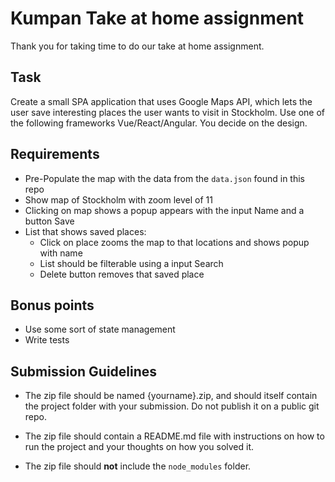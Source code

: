 # Kumpan Take at home assignment

Thank you for taking time to do our take at home assignment. 

## Task

Create a small SPA application that uses Google Maps API, which lets the user save interesting places the user wants to visit in Stockholm. Use one of the following frameworks Vue/React/Angular. You decide on the design.

## Requirements
- Pre-Populate the map with the data from the `data.json` found in this repo
- Show map of Stockholm with zoom level of 11
- Clicking on map shows a popup appears with the input Name and a button Save
- List that shows saved places: 
  - Click on place zooms the map to that locations and shows popup with name 
  - List should be filterable using a input Search 
  - Delete button removes that saved place


## Bonus points
- Use some sort of state management 
- Write tests

## Submission Guidelines

* The zip file should be named {yourname}.zip, and should itself contain the project folder with your submission. Do not publish it on a public git repo.

* The zip file should contain a README.md file with instructions on how to run the project and your thoughts on how you solved it.

* The zip file should **not** include the `node_modules` folder.